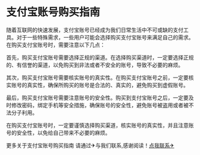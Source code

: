 # 支付宝账号购买指南

随着互联网的快速发展，支付宝账号已经成为我们日常生活中不可或缺的支付工具。对于一些特殊需求，一些用户可能会选择购买支付宝账号来满足自己的需求。在购买支付宝账号时，需要注意以下几点：

首先，购买支付宝账号需要选择正规的渠道。在选择购买渠道时，一定要选择正规的、有信誉的渠道，以免购买到非法或者不安全的账号，导致不必要的麻烦。

其次，购买支付宝账号需要核实账号的真实性。在购买支付宝账号之前，一定要核实账号的真实性，确保所购买的账号是合法的、真实的，避免购买到虚假账号。

最后，购买支付宝账号需要注意账号的安全性。购买到支付宝账号之后，一定要及时修改密码，绑定手机等安全措施，确保账号的安全性，避免账号被盗用或者被不法分子利用。

在购买支付宝账号时，一定要谨慎选择购买渠道，核实账号的真实性，并且注意账号的安全性，以免给自己带来不必要的麻烦。

更多关于支付宝账号购买指南 请通过✈与我们联系,感谢阅读！[点我联系✈](https://www.G208.com)